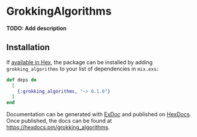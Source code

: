 # GrokkingAlgorithms

**TODO: Add description**

## Installation

If [available in Hex](https://hex.pm/docs/publish), the package can be installed
by adding `grokking_algorithms` to your list of dependencies in `mix.exs`:

```elixir
def deps do
  [
    {:grokking_algorithms, "~> 0.1.0"}
  ]
end
```

Documentation can be generated with [ExDoc](https://github.com/elixir-lang/ex_doc)
and published on [HexDocs](https://hexdocs.pm). Once published, the docs can
be found at <https://hexdocs.pm/grokking_algorithms>.

